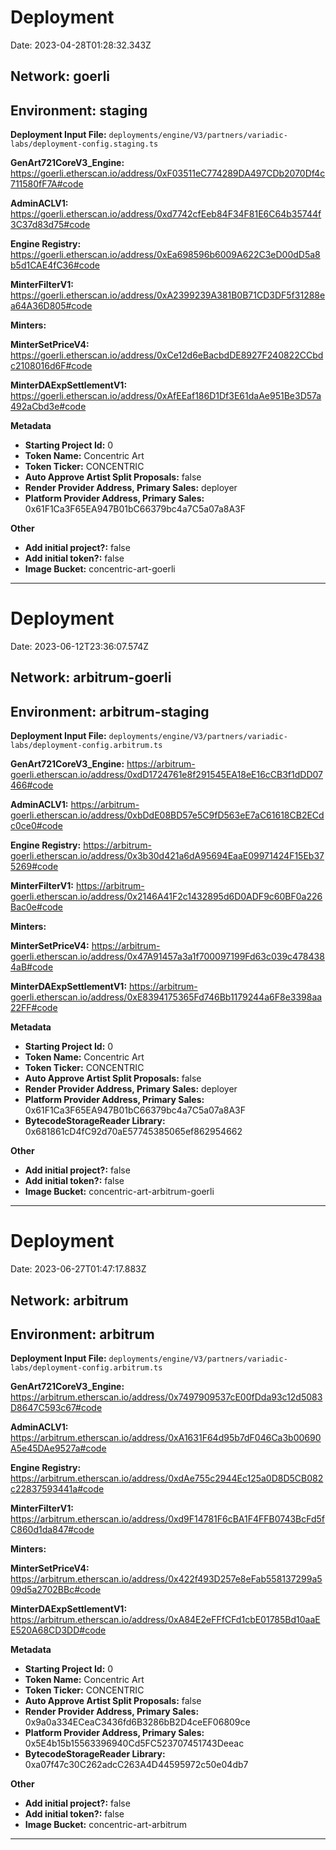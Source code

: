 
# Deployment

Date: 2023-04-28T01:28:32.343Z

## **Network:** goerli

## **Environment:** staging

**Deployment Input File:** `deployments/engine/V3/partners/variadic-labs/deployment-config.staging.ts`

**GenArt721CoreV3_Engine:** https://goerli.etherscan.io/address/0xF03511eC774289DA497CDb2070Df4c711580fF7A#code

**AdminACLV1:** https://goerli.etherscan.io/address/0xd7742cfEeb84F34F81E6C64b35744f3C37d83d75#code

**Engine Registry:** https://goerli.etherscan.io/address/0xEa698596b6009A622C3eD00dD5a8b5d1CAE4fC36#code

**MinterFilterV1:** https://goerli.etherscan.io/address/0xA2399239A381B0B71CD3DF5f31288ea64A36D805#code

**Minters:**

**MinterSetPriceV4:** https://goerli.etherscan.io/address/0xCe12d6eBacbdDE8927F240822CCbdc2108016d6F#code

**MinterDAExpSettlementV1:** https://goerli.etherscan.io/address/0xAfEEaf186D1Df3E61daAe951Be3D57a492aCbd3e#code



**Metadata**

- **Starting Project Id:** 0
- **Token Name:** Concentric Art
- **Token Ticker:** CONCENTRIC
- **Auto Approve Artist Split Proposals:** false
- **Render Provider Address, Primary Sales:** deployer
- **Platform Provider Address, Primary Sales:** 0x61F1Ca3F65EA947B01bC66379bc4a7C5a07a8A3F

**Other**

- **Add initial project?:** false
- **Add initial token?:** false
- **Image Bucket:** concentric-art-goerli

---


# Deployment

Date: 2023-06-12T23:36:07.574Z

## **Network:** arbitrum-goerli

## **Environment:** arbitrum-staging

**Deployment Input File:** `deployments/engine/V3/partners/variadic-labs/deployment-config.arbitrum.ts`

**GenArt721CoreV3_Engine:** https://arbitrum-goerli.etherscan.io/address/0xdD1724761e8f291545EA18eE16cCB3f1dDD07466#code

**AdminACLV1:** https://arbitrum-goerli.etherscan.io/address/0xbDdE08BD57e5C9fD563eE7aC61618CB2ECdc0ce0#code

**Engine Registry:** https://arbitrum-goerli.etherscan.io/address/0x3b30d421a6dA95694EaaE09971424F15Eb375269#code

**MinterFilterV1:** https://arbitrum-goerli.etherscan.io/address/0x2146A41F2c1432895d6D0ADF9c60BF0a226Bac0e#code

**Minters:**

**MinterSetPriceV4:** https://arbitrum-goerli.etherscan.io/address/0x47A91457a3a1f700097199Fd63c039c4784384aB#code

**MinterDAExpSettlementV1:** https://arbitrum-goerli.etherscan.io/address/0xE8394175365Fd746Bb1179244a6F8e3398aa22FF#code



**Metadata**

- **Starting Project Id:** 0
- **Token Name:** Concentric Art
- **Token Ticker:** CONCENTRIC
- **Auto Approve Artist Split Proposals:** false
- **Render Provider Address, Primary Sales:** deployer
- **Platform Provider Address, Primary Sales:** 0x61F1Ca3F65EA947B01bC66379bc4a7C5a07a8A3F
- **BytecodeStorageReader Library:** 0x681861cD4fC92d70aE57745385065ef862954662

**Other**

- **Add initial project?:** false
- **Add initial token?:** false
- **Image Bucket:** concentric-art-arbitrum-goerli

---


# Deployment

Date: 2023-06-27T01:47:17.883Z

## **Network:** arbitrum

## **Environment:** arbitrum

**Deployment Input File:** `deployments/engine/V3/partners/variadic-labs/deployment-config.arbitrum.ts`

**GenArt721CoreV3_Engine:** https://arbitrum.etherscan.io/address/0x7497909537cE00fDda93c12d5083D8647C593c67#code

**AdminACLV1:** https://arbitrum.etherscan.io/address/0xA1631F64d95b7dF046Ca3b00690A5e45DAe9527a#code

**Engine Registry:** https://arbitrum.etherscan.io/address/0xdAe755c2944Ec125a0D8D5CB082c22837593441a#code

**MinterFilterV1:** https://arbitrum.etherscan.io/address/0xd9F14781F6cBA1F4FFB0743BcFd5fC860d1da847#code

**Minters:**

**MinterSetPriceV4:** https://arbitrum.etherscan.io/address/0x422f493D257e8eFab558137299a509d5a2702BBc#code

**MinterDAExpSettlementV1:** https://arbitrum.etherscan.io/address/0xA84E2eFFfCFd1cbE01785Bd10aaEE520A68CD3DD#code



**Metadata**

- **Starting Project Id:** 0
- **Token Name:** Concentric Art
- **Token Ticker:** CONCENTRIC
- **Auto Approve Artist Split Proposals:** false
- **Render Provider Address, Primary Sales:** 0x9a0a334ECeaC3436fd6B3286bB2D4ceEF06809ce
- **Platform Provider Address, Primary Sales:** 0x5E4b15b15563396940Cd5FC523707451743Deeac
- **BytecodeStorageReader Library:** 0xa07f47c30C262adcC263A4D44595972c50e04db7

**Other**

- **Add initial project?:** false
- **Add initial token?:** false
- **Image Bucket:** concentric-art-arbitrum

---

